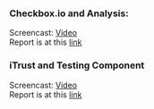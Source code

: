 ### Checkbox.io and Analysis:
Screencast: [Video](https://youtu.be/gkkTJyGzD_E)  
Report is at this [link](https://github.ncsu.edu/smsejwan/Devops_Project/tree/Milestone_2_BuildTestAnalysis/checkbox_ansible)  

### iTrust and Testing Component
Screencast:  [Video](https://youtu.be/MAguIOiLYxo)  
Report is at this [link](https://github.ncsu.edu/smsejwan/Devops_Project/tree/Milestone_2_BuildTestAnalysis/Fuzzer)    
